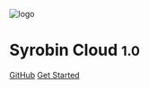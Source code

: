 <!-- 封面 -->
![logo](https://cdn.jsdelivr.net/gh/EverettSy/ImageBed@master/uPic/clip-1043.png ':size=50%')

# Syrobin Cloud <small>1.0</small>

[GitHub](https://github.com/EverettSy/Spring-Cloud)
[Get Started](README.md)
